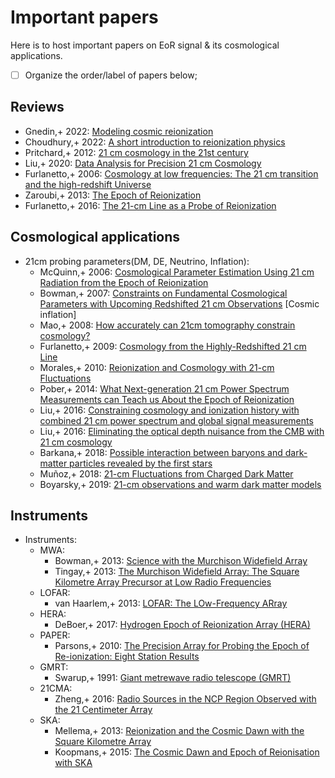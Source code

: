 # Important papers

Here is to host important papers on EoR signal & its cosmological applications.
- [ ] Organize the order/label of papers below;

## Reviews
* Gnedin,+ 2022: [Modeling cosmic reionization](https://ui.adsabs.harvard.edu/abs/2022LRCA....8....3G)
* Choudhury,+ 2022: [A short introduction to reionization physics](https://ui.adsabs.harvard.edu/abs/2022GReGr..54..102C)
* Pritchard,+ 2012: [21 cm cosmology in the 21st century](https://ui.adsabs.harvard.edu/abs/2012RPPh...75h6901P)
* Liu,+ 2020: [Data Analysis for Precision 21 cm Cosmology](https://ui.adsabs.harvard.edu/abs/2020PASP..132f2001L)
* Furlanetto,+ 2006: [Cosmology at low frequencies: The 21 cm transition and the high-redshift Universe](https://ui.adsabs.harvard.edu/abs/2006PhR...433..181F)
* Zaroubi,+ 2013: [The Epoch of Reionization](https://ui.adsabs.harvard.edu/abs/2013ASSL..396...45Z)
* Furlanetto,+ 2016: [The 21-cm Line as a Probe of Reionization](https://ui.adsabs.harvard.edu/abs/2016ASSL..423..247F)

## Cosmological applications
- 21cm probing parameters(DM, DE, Neutrino, Inflation):
  * McQuinn,+ 2006: [Cosmological Parameter Estimation Using 21 cm Radiation from the Epoch of Reionization](https://ui.adsabs.harvard.edu/abs/2006ApJ...653..815M)
  * Bowman,+ 2007: [Constraints on Fundamental Cosmological Parameters with Upcoming Redshifted 21 cm Observations](https://ui.adsabs.harvard.edu/abs/2007ApJ...661....1B) [Cosmic inflation]
  * Mao,+ 2008: [How accurately can 21cm tomography constrain cosmology?](https://ui.adsabs.harvard.edu/abs/2008PhRvD..78b3529M)
  * Furlanetto,+ 2009: [Cosmology from the Highly-Redshifted 21 cm Line](https://ui.adsabs.harvard.edu/abs/2009astro2010S..82F)
  * Morales,+ 2010: [Reionization and Cosmology with 21-cm Fluctuations](https://ui.adsabs.harvard.edu/abs/2010ARA&A..48..127M)
  * Pober,+ 2014: [What Next-generation 21 cm Power Spectrum Measurements can Teach us About the Epoch of Reionization](https://ui.adsabs.harvard.edu/abs/2014ApJ...782...66P)
  * Liu,+ 2016: [Constraining cosmology and ionization history with combined 21 cm power spectrum and global signal measurements](https://ui.adsabs.harvard.edu/abs/2016MNRAS.457.1864L)
  * Liu,+ 2016: [Eliminating the optical depth nuisance from the CMB with 21 cm cosmology](https://ui.adsabs.harvard.edu/abs/2016PhRvD..93d3013L)
  * Barkana,+ 2018: [Possible interaction between baryons and dark-matter particles revealed by the first stars](https://ui.adsabs.harvard.edu/abs/2018Natur.555...71B)
  * Muñoz,+ 2018: [21-cm Fluctuations from Charged Dark Matter](https://ui.adsabs.harvard.edu/abs/2018PhRvL.121l1301M)
  * Boyarsky,+ 2019: [21-cm observations and warm dark matter models](https://ui.adsabs.harvard.edu/abs/2019PhRvD.100l3005B)

## Instruments
- Instruments:
  - MWA:
    * Bowman,+ 2013: [Science with the Murchison Widefield Array](https://ui.adsabs.harvard.edu/abs/2013PASA...30...31B)
    * Tingay,+ 2013: [The Murchison Widefield Array: The Square Kilometre Array Precursor at Low Radio Frequencies](https://ui.adsabs.harvard.edu/abs/2013PASA...30....7T)
  - LOFAR:
    * van Haarlem,+ 2013: [LOFAR: The LOw-Frequency ARray](https://ui.adsabs.harvard.edu/abs/2013A&A...556A...2V)
  - HERA:
    * DeBoer,+ 2017: [Hydrogen Epoch of Reionization Array (HERA)](https://ui.adsabs.harvard.edu/abs/2017PASP..129d5001D)
  - PAPER:
    * Parsons,+ 2010: [The Precision Array for Probing the Epoch of Re-ionization: Eight Station Results](https://ui.adsabs.harvard.edu/abs/2010AJ....139.1468P)
  - GMRT:
    * Swarup,+ 1991: [Giant metrewave radio telescope (GMRT)](https://ui.adsabs.harvard.edu/abs/1991ASPC...19..376S)
  - 21CMA:
    * Zheng,+ 2016: [Radio Sources in the NCP Region Observed with the 21 Centimeter Array](https://ui.adsabs.harvard.edu/abs/2016ApJ...832..190Z)
  - SKA:
    * Mellema,+ 2013: [Reionization and the Cosmic Dawn with the Square Kilometre Array](https://ui.adsabs.harvard.edu/abs/2013ExA....36..235M)
    * Koopmans,+ 2015: [The Cosmic Dawn and Epoch of Reionisation with SKA](https://ui.adsabs.harvard.edu/abs/2015aska.confE...1K)
